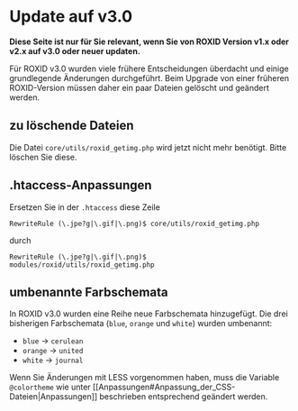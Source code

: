 # Update auf v3.0

**Diese Seite ist nur für Sie relevant, wenn Sie von ROXID Version v1.x oder v2.x auf v3.0 oder neuer updaten.**

Für ROXID v3.0 wurden viele frühere Entscheidungen überdacht und einige grundlegende Änderungen durchgeführt. Beim Upgrade von einer früheren ROXID-Version müssen daher ein paar Dateien gelöscht und geändert werden.

## zu löschende Dateien
Die Datei `core/utils/roxid_getimg.php` wird jetzt nicht mehr benötigt. Bitte löschen Sie diese.

## .htaccess-Anpassungen
Ersetzen Sie in der `.htaccess` diese Zeile

    RewriteRule (\.jpe?g|\.gif|\.png)$ core/utils/roxid_getimg.php

durch

    RewriteRule (\.jpe?g|\.gif|\.png)$ modules/roxid/utils/roxid_getimg.php

## umbenannte Farbschemata
In ROXID v3.0 wurden eine Reihe neue Farbschemata hinzugefügt. Die drei bisherigen Farbschemata (`blue`, `orange` und `white`) wurden umbenannt:
* `blue` &rarr; `cerulean`
* `orange` &rarr; `united`
* `white` &rarr; `journal`

Wenn Sie Änderungen mit LESS vorgenommen haben, muss die Variable `@colortheme` wie unter [[Anpassungen#Anpassung_der_CSS-Dateien|Anpassungen]] beschrieben entsprechend geändert werden.

